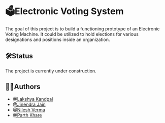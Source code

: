 
#  🗳️Electronic Voting System

The goal of this project is to build a functioning prototype of an Electronic Voting Machine. 
It could be utilized to hold elections for various designations and positions inside an organization.


## 🛠Status

The project is currently under construction.
## 👨‍💻Authors
- [@Lakshya Kandpal](https://github.com/HiLakshya)
- [@Jinendra Jain](https://www.linkedin.com/in/jinendra-jain-2432a9253/)
- [@Nilesh Verma](https://www.linkedin.com/in/nilesh-verma-76b045251/)
- [@Parth Khare](https://www.linkedin.com/in/parth-khare-765b30252)
